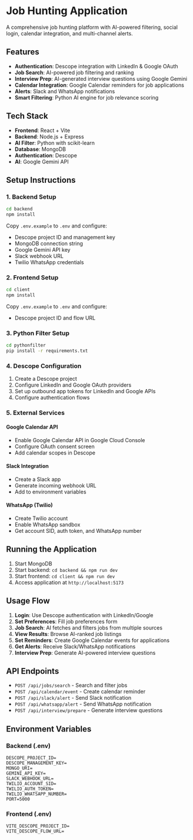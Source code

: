 # Job Hunting Application

A comprehensive job hunting platform with AI-powered filtering, social login, calendar integration, and multi-channel alerts.

## Features

- **Authentication**: Descope integration with LinkedIn & Google OAuth
- **Job Search**: AI-powered job filtering and ranking
- **Interview Prep**: AI-generated interview questions using Google Gemini
- **Calendar Integration**: Google Calendar reminders for job applications
- **Alerts**: Slack and WhatsApp notifications
- **Smart Filtering**: Python AI engine for job relevance scoring

## Tech Stack

- **Frontend**: React + Vite
- **Backend**: Node.js + Express
- **AI Filter**: Python with scikit-learn
- **Database**: MongoDB
- **Authentication**: Descope
- **AI**: Google Gemini API

## Setup Instructions

### 1. Backend Setup

```bash
cd backend
npm install
```

Copy `.env.example` to `.env` and configure:
- Descope project ID and management key
- MongoDB connection string
- Google Gemini API key
- Slack webhook URL
- Twilio WhatsApp credentials

### 2. Frontend Setup

```bash
cd client
npm install
```

Copy `.env.example` to `.env` and configure:
- Descope project ID and flow URL

### 3. Python Filter Setup

```bash
cd pythonfilter
pip install -r requirements.txt
```

### 4. Descope Configuration

1. Create a Descope project
2. Configure LinkedIn and Google OAuth providers
3. Set up outbound app tokens for LinkedIn and Google APIs
4. Configure authentication flows

### 5. External Services

#### Google Calendar API
- Enable Google Calendar API in Google Cloud Console
- Configure OAuth consent screen
- Add calendar scopes in Descope

#### Slack Integration
- Create a Slack app
- Generate incoming webhook URL
- Add to environment variables

#### WhatsApp (Twilio)
- Create Twilio account
- Enable WhatsApp sandbox
- Get account SID, auth token, and WhatsApp number

## Running the Application

1. Start MongoDB
2. Start backend: `cd backend && npm run dev`
3. Start frontend: `cd client && npm run dev`
4. Access application at `http://localhost:5173`

## Usage Flow

1. **Login**: Use Descope authentication with LinkedIn/Google
2. **Set Preferences**: Fill job preferences form
3. **Job Search**: AI fetches and filters jobs from multiple sources
4. **View Results**: Browse AI-ranked job listings
5. **Set Reminders**: Create Google Calendar events for applications
6. **Get Alerts**: Receive Slack/WhatsApp notifications
7. **Interview Prep**: Generate AI-powered interview questions

## API Endpoints

- `POST /api/jobs/search` - Search and filter jobs
- `POST /api/calendar/event` - Create calendar reminder
- `POST /api/slack/alert` - Send Slack notification
- `POST /api/whatsapp/alert` - Send WhatsApp notification
- `POST /api/interview/prepare` - Generate interview questions

## Environment Variables

### Backend (.env)
```
DESCOPE_PROJECT_ID=
DESCOPE_MANAGEMENT_KEY=
MONGO_URI=
GEMINI_API_KEY=
SLACK_WEBHOOK_URL=
TWILIO_ACCOUNT_SID=
TWILIO_AUTH_TOKEN=
TWILIO_WHATSAPP_NUMBER=
PORT=5000
```

### Frontend (.env)
```
VITE_DESCOPE_PROJECT_ID=
VITE_DESCOPE_FLOW_URL=
```